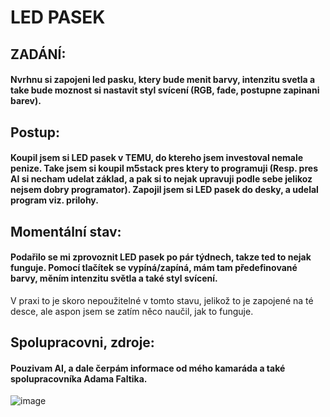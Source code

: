 # LED PASEK

## ZADÁNÍ:
#### Nvrhnu si zapojeni led pasku, ktery bude menit barvy, intenzitu svetla a take bude moznost si nastavit styl svícení (RGB, fade, postupne zapinani barev).



## Postup:
#### Koupil jsem si LED pasek v TEMU, do ktereho jsem investoval nemale penize. Take jsem si koupil m5stack pres ktery to programuji (Resp. pres AI si necham udelat základ, a pak si to nejak upravuji podle sebe jelikoz nejsem dobry programator). Zapojil jsem si LED pasek do desky, a udelal program viz. prilohy.

## Momentální stav:
#### Podařilo se mi zprovoznit LED pasek po pár týdnech, takze ted to nejak funguje. Pomocí tlačítek se vypíná/zapíná, mám tam předefinované barvy, měním intenzitu světla a také styl svícení.
V praxi to je skoro nepoužitelné v tomto stavu, jelikož to je zapojené na té desce,
ale aspon jsem se zatím něco naučil, jak to funguje.

## Spolupracovni, zdroje: 
#### Pouzivam AI, a dale čerpám informace od mého kamaráda a také spolupracovníka Adama Faltika.

![image](https://github.com/Xhomsik/Projekt-LED-pasek/assets/154555027/967fbc14-69ca-4731-aaa2-51ea8cab7365)







































































































































